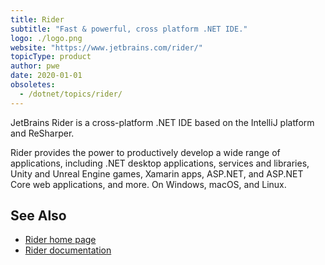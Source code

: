 ```yaml
---
title: Rider
subtitle: "Fast & powerful, cross platform .NET IDE."
logo: ./logo.png
website: "https://www.jetbrains.com/rider/"
topicType: product
author: pwe
date: 2020-01-01
obsoletes:
  - /dotnet/topics/rider/
---
```


JetBrains Rider is a cross-platform .NET IDE based on the IntelliJ platform and ReSharper.

Rider provides the power to productively develop a wide range of applications, including .NET desktop applications, services and libraries, Unity and Unreal Engine games, Xamarin apps, ASP.NET, and ASP.NET Core web applications, and more. On Windows, macOS, and Linux.

## See Also

- [Rider home page](https://www.jetbrains.com/rider/)
- [Rider documentation](https://www.jetbrains.com/rider/documentation/)
